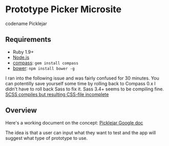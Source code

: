 # Prototype Picker Microsite

codename Picklejar

## Requirements

  * Ruby 1.9+
  * [Node.js](http://nodejs.org)
  * [compass](http://compass-style.org/): `gem install compass`
  * [bower](http://bower.io): `npm install bower -g`

  I ran into the following issue and was fairly confused for 30 minutes. You can potentilly save yourself some time by rolling back to Compass 0.x I didn't have to roll back Sass to fix it. Sass 3.4+ seems to be compiling fine. 
  [SCSS compiles but resulting CSS-file incomplete](http://foundation.zurb.com/forum/posts/18630-scss-compiles-but-resulting-css-file-incomplete)

## Overview

Here's a working document on the concept: [Picklejar Google doc](https://docs.google.com/a/gophilosophie.com/document/d/1txsAV2hykBMdlAqyKUFkovxdf1lfZElyhrOcRGq5F_c/edit)

The idea is that a user can input what they want to test and the app will suggest what type of prototype to use.